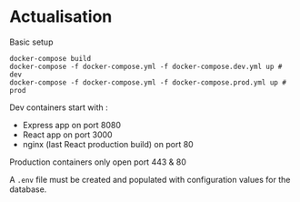 # Actualisation

Basic setup

```
docker-compose build
docker-compose -f docker-compose.yml -f docker-compose.dev.yml up # dev
docker-compose -f docker-compose.yml -f docker-compose.prod.yml up # prod
```

Dev containers start with :

* Express app on port 8080
* React app on port 3000
* nginx (last React production build) on port 80

Production containers only open port 443 & 80

A `.env` file must be created and populated with configuration values for the database.
